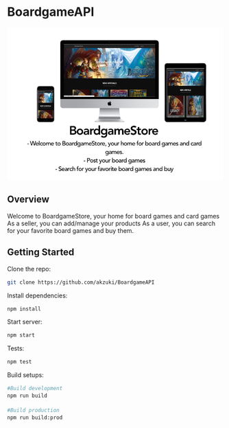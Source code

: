 # BoardgameAPI

![alt tag](https://github.com/akzuki/BoardgameAPI/blob/master/screenshots/dmkhoanhucc.png)

## Overview

Welcome to BoardgameStore, your home for board games and card games
As a seller, you can add/manage your products
As a user, you can search for your favorite board games and buy them.

## Getting Started

Clone the repo:
```sh
git clone https://github.com/akzuki/BoardgameAPI
```
Install dependencies:
```sh
npm install
```

Start server:
```sh
npm start
```


Tests:
```sh
npm test
```

Build setups:
```sh
#Build development
npm run build

#Build production
npm run build:prod
```
